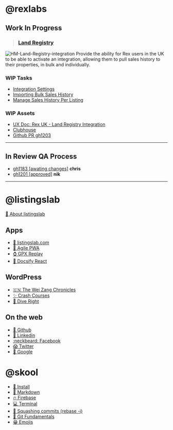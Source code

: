 # @rexlabs

## Work In Progress
> ### [Land Registry](md/rexlabs/Land_Registry/Land_Registry.md)  
![HM-Land-Registry-integration](https://firebasestorage.googleapis.com/v0/b/docsify-react.appspot.com/o/HM-Land-Registry-integration.jpg?alt=media&token=e0d3f146-54fd-411f-92d9-4853daaf2946)
Provide the ability for Rex users in the UK to be able to activate an integration, allowing them to pull sales history to their properties, in bulk and individually.

### WIP Tasks
- [Integration Settings](md/rexlabs/Land_Registry/Integration_Settings.md)
- [Importing Bulk Sales History](md/rexlabs/Land_Registry/Importing_Bulk_Sales_History.md)
- [Manage Sales History Per Listing](md/rexlabs/Land_Registry/Manage_Sales_History_Per_Listing.md)

### WIP Assets
- [UX Doc: Rex UK - Land Registry Integration](https://docs.google.com/document/d/1OqpiBrKFJcKu4VwY-akVB4J79A6_1ZlgR_tLZoYC8BU/edit#heading=h.yduvmhvc306d)
- [Clubhouse](https://app.clubhouse.io/rexlabs/stories/space/27509/everything)
- [Github PR gh1203](https://github.com/rexlabsio/rex-app/pull/1203)

***

## In Review QA Process
- [gh1183 [awating changes]](md/rexlabs/gh/1183.md) __chris__
- [gh1201 [approved]](md/rexlabs/gh/1201.md) __nik__

***

# @listingslab
[:seedling: About listingslab](md/listingslab/listingslab.md)
 
## Apps 
- [:school: listingslab.com](https://listingslab.com)
- [:house_with_garden: Agile PWA](https://agile-pwa.listingslab.com)
- [:watch: GPX Replay](https://gpx-replay.com)
- [:book: Docsify React](md/listingslab/Docsify_React.md)

## WordPress
- [:cn: The Wei Zang Chronicles](https://wei-zang.com)
- [:sparkles: Crash Courses](https://crash-courses.com.au)
- [:ocean: Dive Right](http://dive-right.com)

## On the web
- [:octopus: Github](https://github.com/listingslab)
- [:link: Linkedin](https://www.linkedin.com/in/listingslab/)
- [:neckbeard: Facebook](https://www.facebook.com/listingslabspage/)
- [:scream: Twitter](https://twitter.com/listingslab)
- [:star2: Google](https://www.google.com/search?q=listingslab)

# @skool
- [:notebook: Install](md/skool/Install.md)
- [:dog: Markdown](md/skool/markdown/Markdown_Cheatsheet.md)
- [:fire: Firebase](md/skool/Firebase.md)
- [:computer: Terminal](md/skool/Terminal.md)
- [:octopus: Squashing commits (rebase -i)](md/skool/git/git_rebase_interactive.md)
- [:octopus: Git Fundamentals](md/skool/git/git_fundamentals.md)
- [:grin: Emojis](md/skool/markdown/Emojis.md)
